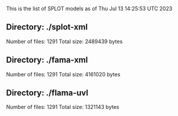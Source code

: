 This is the list of SPLOT models as of  Thu Jul 13 14:25:53 UTC 2023
## Directory: ./splot-xml
Number of files: 1291
Total size: 2489439 bytes
## Directory: ./fama-xml
Number of files: 1291
Total size: 4161020 bytes
## Directory: ./flama-uvl
Number of files: 1291
Total size: 1321143 bytes
